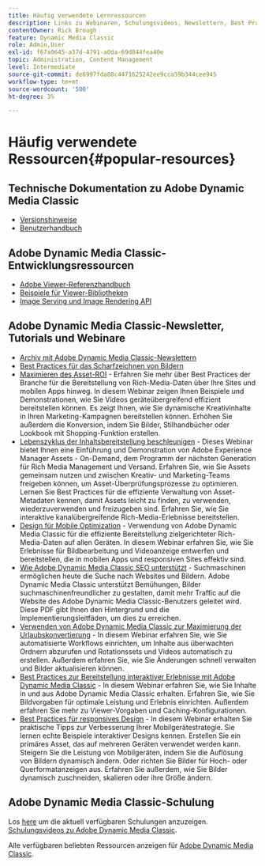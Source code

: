 ```yaml
---
title: Häufig verwendete Lernressourcen
description: Links zu Webinaren, Schulungsvideos, Newslettern, Best Practices-Informationen und Entwicklerressourcen für Adobe Dynamic Media Classic.
contentOwner: Rick Brough
feature: Dynamic Media Classic
role: Admin,User
exl-id: f67a0645-a37d-4791-a0da-69d844fea40e
topic: Administration, Content Management
level: Intermediate
source-git-commit: de6997fda88c4471625242ee9cca59b344cee945
workflow-type: tm+mt
source-wordcount: '500'
ht-degree: 3%

---
```


# Häufig verwendete Ressourcen{#popular-resources}

## Technische Dokumentation zu Adobe Dynamic Media Classic

* [Versionshinweise](https://experienceleague.adobe.com/en/docs/dynamic-media-developer-resources/release-notes/s7rn2017)
* [Benutzerhandbuch](introduction.md)

## Adobe Dynamic Media Classic-Entwicklungsressourcen

* [Adobe Viewer-Referenzhandbuch](https://experienceleague.adobe.com/en/docs/dynamic-media-developer-resources)
* [Beispiele für Viewer-Bibliotheken](https://landing.adobe.com/en/na/dynamic-media/ctir-2755/live-demos.html)
* [Image Serving und Image Rendering API](https://experienceleague.adobe.com/en/docs/dynamic-media-developer-resources)

## Adobe Dynamic Media Classic-Newsletter, Tutorials und Webinare

* [Archiv mit Adobe Dynamic Media Classic-Newslettern](/help/using/dynamic-media-newsletter.md)
* [Best Practices für das Scharfzeichnen von Bildern](/help/using/assets/s7_sharpening_images.pdf)
* [Maximieren des Asset-ROI](https://adobecustomersuccess.adobeconnect.com/p5ar3hfrrec/?launcher=false&amp;fcsContent=true&amp;pbMode=normal&amp;proto=true) - Erfahren Sie mehr über Best Practices der Branche für die Bereitstellung von Rich-Media-Daten über Ihre Sites und mobilen Apps hinweg. In diesem Webinar zeigen Ihnen Beispiele und Demonstrationen, wie Sie Videos geräteübergreifend effizient bereitstellen können. Es zeigt Ihnen, wie Sie dynamische Kreativinhalte in Ihren Marketing-Kampagnen bereitstellen können. Erhöhen Sie außerdem die Konversion, indem Sie Bilder, Stilhandbücher oder Lookbook mit Shopping-Funktion erstellen.
* [Lebenszyklus der Inhaltsbereitstellung beschleunigen](https://adobecustomersuccess.adobeconnect.com/p88ducm9pqv/) - Dieses Webinar bietet Ihnen eine Einführung und Demonstration von Adobe Experience Manager Assets - On-Demand, dem Programm der nächsten Generation für Rich Media Management und Versand. Erfahren Sie, wie Sie Assets gemeinsam nutzen und zwischen Kreativ- und Marketing-Teams freigeben können, um Asset-Überprüfungsprozesse zu optimieren. Lernen Sie Best Practices für die effiziente Verwaltung von Asset-Metadaten kennen, damit Assets leicht zu finden, zu verwenden, wiederzuverwenden und freizugeben sind. Erfahren Sie, wie Sie interaktive kanalübergreifende Rich-Media-Erlebnisse bereitstellen.
* [Design für Mobile Optimization](https://adobecustomersuccess.adobeconnect.com/p6oqd3wydif/?launcher=false&amp;fcsContent=true&amp;pbMode=normal&amp;proto=true) - Verwendung von Adobe Dynamic Media Classic für die effiziente Bereitstellung zielgerichteter Rich-Media-Daten auf allen Geräten. In diesem Webinar erfahren Sie, wie Sie Erlebnisse für Bildbearbeitung und Videoanzeige entwerfen und bereitstellen, die in mobilen Apps und responsiven Sites effektiv sind.
* [Wie Adobe Dynamic Media Classic SEO unterstützt](/help/using/assets/s7_seo.pdf) - Suchmaschinen ermöglichen heute die Suche nach Websites und Bildern. Adobe Dynamic Media Classic unterstützt Bemühungen, Bilder suchmaschinenfreundlicher zu gestalten, damit mehr Traffic auf die Website des Adobe Dynamic Media Classic-Benutzers geleitet wird. Diese PDF gibt Ihnen den Hintergrund und die Implementierungsleitfäden, um dies zu erreichen.
* [Verwenden von Adobe Dynamic Media Classic zur Maximierung der Urlaubskonvertierung](https://adobecustomersuccess.adobeconnect.com/p32n1yr85c9/?proto=true) - In diesem Webinar erfahren Sie, wie Sie automatisierte Workflows einrichten, um Inhalte aus überwachten Ordnern abzurufen und Rotationssets und Videos automatisch zu erstellen. Außerdem erfahren Sie, wie Sie Änderungen schnell verwalten und Bilder aktualisieren können.
* [Best Practices zur Bereitstellung interaktiver Erlebnisse mit Adobe Dynamic Media Classic](https://seminars.adobeconnect.com/p7wb8ej3u6d/) - In diesem Webinar erfahren Sie, wie Sie Inhalte in und aus Adobe Dynamic Media Classic erhalten. Erfahren Sie, wie Sie Bildvorgaben für optimale Leistung und Erlebnis einrichten. Außerdem erfahren Sie mehr zu Viewer-Vorgaben und Caching-Konfigurationen.
* [Best Practices für responsives Design](https://offers.adobe.com/en/na/marketing/landings/_40458_responsive_design_live_on_demand_webinar.html) - In diesem Webinar erhalten Sie praktische Tipps zur Verbesserung Ihrer Mobilgerätestrategie. Sie lernen echte Beispiele interaktiver Designs kennen. Erstellen Sie ein primäres Asset, das auf mehreren Geräten verwendet werden kann. Steigern Sie die Leistung von Mobilgeräten, indem Sie die Auflösung von Bildern dynamisch ändern. Oder richten Sie Bilder für Hoch- oder Querformatanzeigen aus. Erfahren Sie außerdem, wie Sie Bilder dynamisch zuschneiden, skalieren oder ihre Größe ändern.

## Adobe Dynamic Media Classic-Schulung

Los [here](https://training.adobe.com/training/courses.html#product=adobe-scene7) um die aktuell verfügbaren Schulungen anzuzeigen.
[Schulungsvideos zu Adobe Dynamic Media Classic](https://experienceleague.adobe.com/en/docs/dynamic-media-classic/using/intro/training-videos#intro).

Alle verfügbaren beliebten Ressourcen anzeigen für [Adobe Dynamic Media Classic](home.md).
